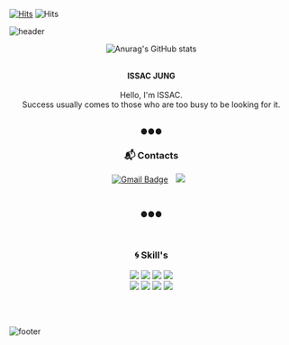 [![Hits](https://hits.seeyoufarm.com/api/count/incr/badge.svg?url=https%3A%2F%2Fgithub.com%2Fchief7852&count_bg=%2379C83D&title_bg=%23555555&icon=&icon_color=%23E7E7E7&title=hits&edge_flat=false)](https://hits.seeyoufarm.com)
     ![Hits](https://img.shields.io/github/followers/chief7852?label=Follow)

![header](https://capsule-render.vercel.app/api?type=waving&&color=gradient&height=200&section=header&fontSize=90)

<div align = "center">

![Anurag's GitHub stats](https://github-readme-stats.vercel.app/api?username=chief7852&show_icons=true&theme=radical)

<br/>
<strong>ISSAC JUNG</strong><br><br>
Hello, I'm ISSAC.<br>
Success usually comes to those who are too busy to be looking for it.


<br/>


    
<br/>    
    
●●●




    
### :mailbox_with_mail: Contacts
    
[![Gmail Badge](https://img.shields.io/badge/Gmail-d14836?style=flat-square&logo=Gmail&logoColor=white&link=mailto:chief7852@naver.com)](mailto:chief7852@naver.com)
<a href="https://sac4686.tistory.com/">
    <img 
        src="http://img.shields.io/badge/-Tistory-black?style=flat&logo=Tistory&link=https://sac4686.tistory.com/"
        style="height : auto; margin-left : 10px; margin-right : 10px;"/>
</a>
  
<br/>

●●●

<br/>

### :cyclone: Skill's 
    
<img src="https://img.shields.io/badge/Java-★★★☆☆-0696D7?style=flat-square&logo=Java&logoColor=white"/>
<img src="https://img.shields.io/badge/Oracle-★★★☆☆-F80000?style=flat-square&logo=Oracle&logoColor=black"/>
<img src="https://img.shields.io/badge/HTML-★★★☆☆-E34F26?style=flat-square&logo=HTML5&logoColor=white"/>
<img src="https://img.shields.io/badge/CSS-★★☆☆☆-1572B6?style=flat-square&logo=CSS3&logoColor=white"/><br>
<img src="https://img.shields.io/badge/JavaScript-★★☆☆☆-F7DF1E?style=flat-square&logo=JavaScript&logoColor=white"/>
<img src="https://img.shields.io/badge/jQuery-★★★★☆-0769AD?style=flat-square&logo=jQuery&logoColor=white"/>
<img src="https://img.shields.io/badge/Amazon AWS-★★☆☆☆-232F3E?style=flat-square&logo=AmazonAWS&logoColor=white"/>
<img src="https://img.shields.io/badge/Spring-★★★☆☆-6DB33F?style=flat-square&logo=Spring&logoColor=white"/>

</div>

<br/><br/>

![footer](https://capsule-render.vercel.app/api?type=waving&&color=gradient&height=100&section=footer&fontSize=90)




